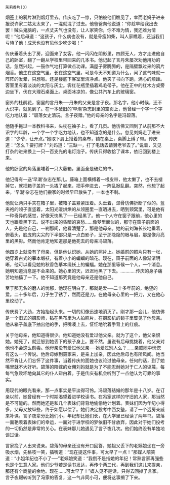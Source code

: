     茉莉香片(3) 

   烟签上的鸦片淋到烟灯里去。传庆吃了一惊，只怕被他们瞧见了，幸而老妈子进来报说许家二姑太太来了，一混就混了过去。他爸爸向他说道：“你趁早给我出去罢！贼头鬼脑的，一点丈夫气也没有，让人家笑你，你不难为情，我还难为情呢！”他后母道：“这孩子，什么病也没有，就是骨瘦如柴，叫人家瞧着，还当我们亏待了他！成天也没有见他少吃少喝！”

   传庆垂着头出了房，迎面来了女客，他一闪闪在阴影里，四顾无人，方才走进他自己的卧室，翻了一翻从学校里带回来的几本书。他记起了言丹朱屡次劝他用功的话，忽然兴起，一鼓作气地打算做点功课。满屋子雾腾腾的，是隔壁飘过来的鸦片烟香。他生在这空气里，长在这空气里，可是今天不知道为什么，闻了这气味就一阵阵的发晕，只想呕。还是楼底下客室里清净点。他夹了书向下跑，满心的烦躁。客室里有着淡淡的太阳与灰尘。霁红花瓶里插着鸡毛帚子。他在正中的红木方桌旁边坐下，伏在大理石桌面上。桌面冰凉的，像公共汽车上的玻璃窗。

   窗外的杜鹃花，窗里的言丹朱──丹朱的父亲是言子夜。那名字，他小时候，还不大识字，就见到了。在一本破旧的‘早潮’杂志封里的空页上，他曾经一个字一个字吃力地认着：“碧落女史清玩。言子夜赠。”他的母亲的名字是冯碧落。

   他随手拖过一本教科书来，头枕在袖子上，看了几页。他彷佛又回到了从前那不大识字的年龄，一个字一个字吃力地认，也不知道念的是什么。忽见刘妈走了进来道：“少爷，让开点。”她取下肩上搭着的桌布，铺在桌上，桌脚上缚了带。传庆道：“怎么？要打牌？”刘妈道：“三缺一，打了电话去请舅老爷去了。”说着，又见打杂的进来换上一只一百支光的电灯泡子。传庆只得收拾了课本，依旧回到楼上来。

   他的卧室的角落里堆着一只大藤箱，里面全是破烂的书。

   他记得有一迭‘早潮’杂志在那儿。藤箱上面横缚着一根皮带，他太懒了，也不去褪掉它，就把箱子盖的一头撬了起来，把手伸进去，一阵乱掀乱翻。突然，他想了起来，‘早潮’杂志在他们搬家的时候早已散失了，一本也不剩。

   他就让两只手夹在箱子里，被箱子盖紧紧压着。头垂着，颈骨彷佛折断了似的。蓝夹袍的领子直竖着，太阳光暖烘烘的从领圈里一直晒进去，晒到颈窝里，可是他有一种奇异的感觉，好像天快黑了──已经黑了。他一个人守在窗子跟前，他心里的天也跟着黑下去。说不出来的昏暗的哀愁……像梦里面似的，那守在窗子前面的人，先是他自己，一剎那间，他看清楚了，那是他母亲。她的前刘海长长地垂着，俯着头，脸庞的尖尖的下半部只是一点白影子，至于那隐隐的眼与眉，那是像月亮里的黑影。然而他肯定地知道那是他死去的母亲冯碧落。

   他四岁上就没有了母亲，但是他认识她，从她的照片上。她婚前的照片只有一张，她穿着古式的摹本缎袄，有着小小的蝙蝠的暗花。现在，窗子前面的人像渐渐明晰，他可以看见她的秋香色摹本缎袄上的蝙蝠。她在那里等候一个人，一个消息。她明知道消息是不会来的。她心里的天，迟迟地黑了下去。…………传庆的身子痛苦地抽搐了一下。他不知道那究竟是他母亲还是他自己。

   至于那无名的磨人的忧郁，他现在明白了，那就是爱──二十多年前的，绝望的爱。二十多年后，刀子生了锈了，然而还是刀。在他母亲心里的一把刀，又在他心里绞动了。

   传庆费了大劲，方始抬起头来。一切的幻像迅速地消灭了。刚才那一会儿，他彷佛是一个旧式的摄影师，钻在黑布里为人拍照片，在摄影机的镜子里瞥见了他母亲。他从箱子盖底下抽出他的手，把嘴凑上去，怔怔地吮着手背上的红痕。

   关于他母亲，他知道得很少。他知道她没有爱过他父亲。就为了这个，他父亲恨她。她死了，就迁怒到她丢下的孩子身上。要不然，虽说有后母挑拨着，他父亲对他也不会这么刻毒。他母亲没有爱过他父亲──她爱过别人么？……亲戚圈中恍惚有这么一个传说。他后母嫁到聂家来，是亲上加亲，因此他后母也有所风闻。她当然不肯让人们忘怀了这件事，当着传庆的面她也议论过他母亲。任何的话，到了她嘴里就不大好听。碧落的陪嫁的女佣刘妈就是为了不能忍耐她对于亡人的诬蔑，每每气急败坏地向其它的仆人辩白着。于是传庆有机会听到了一点他认为可靠的事实。

   用现代的眼光看来，那一点事实是平淡得可怜。冯碧落结婚的那年是十八岁。在订亲以前，她曾经有一个时期渴望着进学校读书。在冯家这样的守旧的人家，那当然是不可能的。然而她还是和几个表妹们背背地偷偷地计划着。表妹们因为年纪小得多，父母又放纵些，终于如愿以偿了。她们决定投考中西女塾，请了一个远房亲戚来补课。言子夜辈分比她们小，年纪却比她们长，在大学里已经读了两年书。碧落一面艳羡着表妹们的幸运，一面对于进学校的梦依旧不甘放弃，因此对于她们投考的一切仍然是非常的关心。在表妹那儿她遇见了言子夜几次。他们始终没有单独地谈过话。

   言家挽了人出来说亲。碧落的母亲还没有开口回答，她祖父丢下的老姨娘坐在一旁吸水烟，先格吱一笑，插嘴道：“现在提这件事，可太早了一点！”那媒人陪笑道：“小姐年纪也不小了──”老姨娘笑道：“我倒不是指她的年纪！常熟言家再强些也是个生意人家。他们少爷若是读书发达，再传个两三代，再到我们这儿来提亲，那还有个商量的余地。现在……可太早了！”媒人见不是话，只得去回掉了言家。言子夜辗转听到了冯家的答复，这一气非同小可，便将这事搁了下来。

